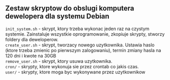 ## Zestaw skryptow do obslugi komputera dewelopera dla systemu Debian

`init_system.sh` - skrypt, ktory trzeba wykonac jeden raz na czystym systemie. Zainstaluje wszystkie oprogramowanie, zkopiuje skrypty, stworzy foldery dla deweloperow.\
`create_user.sh` - skrypt, tworzacy nowego uzytkownika. Ustawia haslo (ktore trzeba zmienic po pierwszym zalogowaniu), termin zmiany hasla na 120 dni i kwote na 30GB\
`remove_user.sh` - skrypt, ktory usuwa uzytkownika.\
`cron/` - skrypty, ktore wykonuja sie przez crontab co jakis czas.\
`user/` - skrypty, ktore moga byc wykonywane przez uzytkownikow
